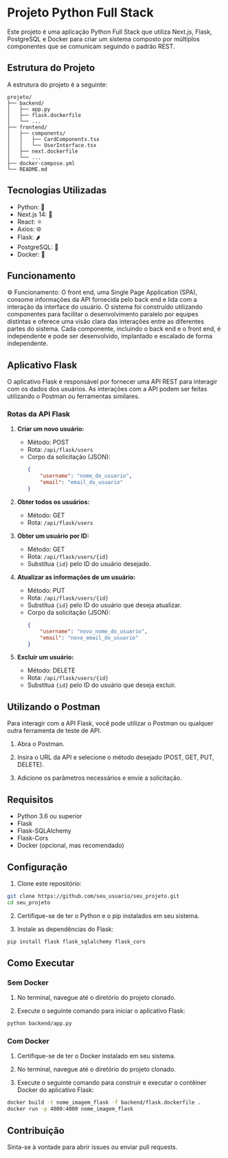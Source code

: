 # Projeto Python Full Stack

Este projeto é uma aplicação Python Full Stack que utiliza Next.js, Flask, PostgreSQL e Docker para criar um sistema composto por múltiplos componentes que se comunicam seguindo o padrão REST.

## Estrutura do Projeto

A estrutura do projeto é a seguinte:

```
projeto/
├── backend/
│   ├── app.py
│   ├── flask.dockerfile
│   └── ...
├── frontend/
│   ├── components/
│   │   ├── CardComponents.tsx
│   │   └── UserInterface.tsx
│   ├── next.dockerfile
│   └── ...
├── docker-compose.yml
└── README.md
```

## Tecnologias Utilizadas

- Python: 🐍
- Next.js 14: 🚀
- React: ⚛️
- Axios: 🌐
- Flask: 🌶️
- PostgreSQL: 🐘
- Docker: 🐳

## Funcionamento

⚙ Funcionamento: O front end, uma Single Page Application (SPA), consome informações da API fornecida pelo back end e lida com a interação da interface do usuário. O sistema foi construído utilizando componentes para facilitar o desenvolvimento paralelo por equipes distintas e oferece uma visão clara das interações entre as diferentes partes do sistema. Cada componente, incluindo o back end e o front end, é independente e pode ser desenvolvido, implantado e escalado de forma independente.

## Aplicativo Flask

O aplicativo Flask é responsável por fornecer uma API REST para interagir com os dados dos usuários. As interações com a API podem ser feitas utilizando o Postman ou ferramentas similares.

### Rotas da API Flask

1. **Criar um novo usuário:**
   - Método: POST
   - Rota: `/api/flask/users`
   - Corpo da solicitação (JSON):
     ```json
     {
         "username": "nome_do_usuario",
         "email": "email_do_usuario"
     }
     ```

2. **Obter todos os usuários:**
   - Método: GET
   - Rota: `/api/flask/users`

3. **Obter um usuário por ID:**
   - Método: GET
   - Rota: `/api/flask/users/{id}`
   - Substitua `{id}` pelo ID do usuário desejado.

4. **Atualizar as informações de um usuário:**
   - Método: PUT
   - Rota: `/api/flask/users/{id}`
   - Substitua `{id}` pelo ID do usuário que deseja atualizar.
   - Corpo da solicitação (JSON):
     ```json
     {
         "username": "novo_nome_do_usuario",
         "email": "novo_email_do_usuario"
     }
     ```

5. **Excluir um usuário:**
   - Método: DELETE
   - Rota: `/api/flask/users/{id}`
   - Substitua `{id}` pelo ID do usuário que deseja excluir.

## Utilizando o Postman

Para interagir com a API Flask, você pode utilizar o Postman ou qualquer outra ferramenta de teste de API.

1. Abra o Postman.

2. Insira o URL da API e selecione o método desejado (POST, GET, PUT, DELETE).

3. Adicione os parâmetros necessários e envie a solicitação.

## Requisitos

- Python 3.6 ou superior
- Flask
- Flask-SQLAlchemy
- Flask-Cors
- Docker (opcional, mas recomendado)

## Configuração

1. Clone este repositório:

```bash
git clone https://github.com/seu_usuario/seu_projeto.git
cd seu_projeto
```

2. Certifique-se de ter o Python e o pip instalados em seu sistema.

3. Instale as dependências do Flask:

```bash
pip install flask flask_sqlalchemy flask_cors
```

## Como Executar

### Sem Docker

1. No terminal, navegue até o diretório do projeto clonado.

2. Execute o seguinte comando para iniciar o aplicativo Flask:

```bash
python backend/app.py
```

### Com Docker

1. Certifique-se de ter o Docker instalado em seu sistema.

2. No terminal, navegue até o diretório do projeto clonado.

3. Execute o seguinte comando para construir e executar o contêiner Docker do aplicativo Flask:

```bash
docker build -t nome_imagem_flask -f backend/flask.dockerfile .
docker run -p 4000:4000 nome_imagem_flask
```

## Contribuição

Sinta-se à vontade para abrir issues ou enviar pull requests.


